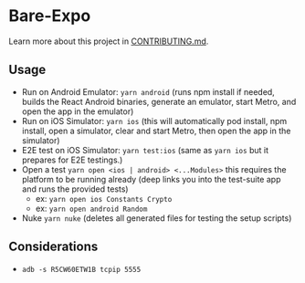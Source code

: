 # Bare-Expo

Learn more about this project in [CONTRIBUTING.md](https://github.com/expo/expo/blob/main/CONTRIBUTING.md).

## Usage

- Run on Android Emulator: `yarn android` (runs npm install if needed, builds the React Android binaries, generate an emulator, start Metro, and open the app in the emulator)
- Run on iOS Simulator: `yarn ios` (this will automatically pod install, npm install, open a simulator, clear and start Metro, then open the app in the simulator)
- E2E test on iOS Simulator: `yarn test:ios` (same as `yarn ios` but it prepares for E2E testings.)
- Open a test `yarn open <ios | android> <...Modules>` this requires the platform to be running already (deep links you into the test-suite app and runs the provided tests)
  - ex: `yarn open ios Constants Crypto`
  - ex: `yarn open android Random`
- Nuke `yarn nuke` (deletes all generated files for testing the setup scripts)

## Considerations

- `adb -s R5CW60ETW1B tcpip 5555`